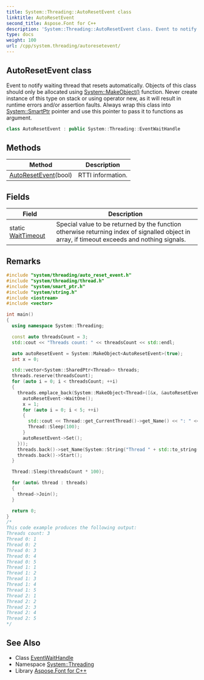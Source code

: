 ```yaml
---
title: System::Threading::AutoResetEvent class
linktitle: AutoResetEvent
second_title: Aspose.Font for C++
description: 'System::Threading::AutoResetEvent class. Event to notify waiting thread that resets automatically. Objects of this class should only be allocated using System::MakeObject() function. Never create instance of this type on stack or using operator new, as it will result in runtime errors and/or assertion faults. Always wrap this class into System::SmartPtr pointer and use this pointer to pass it to functions as argument in C++.'
type: docs
weight: 100
url: /cpp/system.threading/autoresetevent/
---
```

## AutoResetEvent class


Event to notify waiting thread that resets automatically. Objects of this class should only be allocated using [System::MakeObject()](../../system/makeobject/) function. Never create instance of this type on stack or using operator new, as it will result in runtime errors and/or assertion faults. Always wrap this class into [System::SmartPtr](../../system/smartptr/) pointer and use this pointer to pass it to functions as argument.

```cpp
class AutoResetEvent : public System::Threading::EventWaitHandle
```

## Methods

| Method | Description |
| --- | --- |
| [AutoResetEvent](./autoresetevent/)(bool) | RTTI information. |
## Fields

| Field | Description |
| --- | --- |
| static [WaitTimeout](../waithandle/waittimeout/) | Special value to be returned by the function otherwise returning index of signalled object in array, if timeout exceeds and nothing signals. |
## Remarks



```cpp
#include "system/threading/auto_reset_event.h"
#include "system/threading/thread.h"
#include "system/smart_ptr.h"
#include "system/string.h"
#include <iostream>
#include <vector>

int main()
{
  using namespace System::Threading;

  const auto threadsCount = 3;
  std::cout << "Threads count: " << threadsCount << std::endl;

  auto autoResetEvent = System::MakeObject<AutoResetEvent>(true);
  int x = 0;

  std::vector<System::SharedPtr<Thread>> threads;
  threads.reserve(threadsCount);
  for (auto i = 0; i < threadsCount; ++i)
  {
    threads.emplace_back(System::MakeObject<Thread>([&x, &autoResetEvent]() -> void {
      autoResetEvent->WaitOne();
      x = 1;
      for (auto i = 0; i < 5; ++i)
      {
        std::cout << Thread::get_CurrentThread()->get_Name() << ": " << x++ << std::endl;
        Thread::Sleep(100);
      }
      autoResetEvent->Set();
    }));
    threads.back()->set_Name(System::String("Thread " + std::to_string(i)));
    threads.back()->Start();
  }

  Thread::Sleep(threadsCount * 100);

  for (auto& thread : threads)
  {
    thread->Join();
  }

  return 0;
}
/*
This code example produces the following output:
Threads count: 3
Thread 0: 1
Thread 0: 2
Thread 0: 3
Thread 0: 4
Thread 0: 5
Thread 1: 1
Thread 1: 2
Thread 1: 3
Thread 1: 4
Thread 1: 5
Thread 2: 1
Thread 2: 2
Thread 2: 3
Thread 2: 4
Thread 2: 5
*/
```

## See Also

* Class [EventWaitHandle](../eventwaithandle/)
* Namespace [System::Threading](../)
* Library [Aspose.Font for C++](../../)
